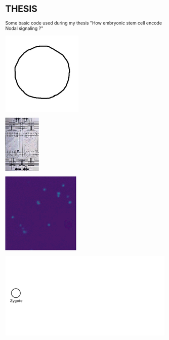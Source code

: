 # THESIS

Some basic code used during my thesis "How embryonic stem cell encode Nodal signaling ?"

![1](/1.gif)

![2](/2.gif)

![3](/3.gif)

![4](/4.gif)
